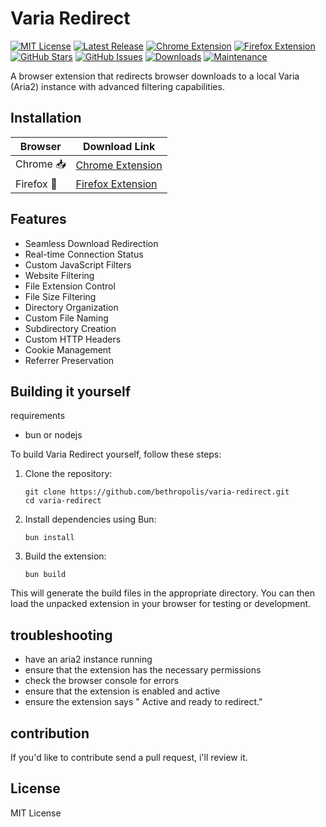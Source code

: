 # Varia Redirect

[![MIT License](https://img.shields.io/badge/License-MIT-green.svg)](https://choosealicense.com/licenses/mit/)
[![Latest Release](https://img.shields.io/github/v/release/bethropolis/varia-redirect?style=flat&color=blue)](https://github.com/bethropolis/varia-redirect/releases/latest)
[![Chrome Extension](https://img.shields.io/badge/Chrome-Extension-4285F4?style=flat&logo=google-chrome&logoColor=white)](https://github.com/bethropolis/varia-redirect/releases/latest)
[![Firefox Extension](https://img.shields.io/badge/Firefox-Extension-FF7139?style=flat&logo=firefox&logoColor=white)](https://github.com/bethropolis/varia-redirect/releases/latest)
[![GitHub Stars](https://img.shields.io/github/stars/bethropolis/varia-redirect?style=flat&color=yellow)](https://github.com/bethropolis/varia-redirect/stargazers)
[![GitHub Issues](https://img.shields.io/github/issues/bethropolis/varia-redirect?style=flat&color=red)](https://github.com/bethropolis/varia-redirect/issues)
[![Downloads](https://img.shields.io/github/downloads/bethropolis/varia-redirect/total?style=flat&color=brightgreen)](https://github.com/bethropolis/varia-redirect/releases)
[![Maintenance](https://img.shields.io/badge/Maintained%3F-yes-green.svg)](https://github.com/bethropolis/varia-redirect/graphs/commit-activity)

A browser extension that redirects browser downloads to a local Varia (Aria2) instance with advanced filtering capabilities.

## Installation

  | Browser | Download Link |
  |---------|---------------|
  | Chrome 📥 | [Chrome Extension](https://github.com/bethropolis/varia-redirect/releases/download/v0.1.7/varia-redirect-chrome-v0.1.7.zip) |
  | Firefox 🦊| [Firefox Extension](https://github.com/bethropolis/varia-redirect/releases/download/v0.1.7/varia-redirect-firefox-v0.1.7.zip) |



## Features
- Seamless Download Redirection
- Real-time Connection Status
- Custom JavaScript Filters
- Website Filtering
- File Extension Control
- File Size Filtering
- Directory Organization
- Custom File Naming
- Subdirectory Creation
- Custom HTTP Headers
- Cookie Management
- Referrer Preservation

## Building it yourself

requirements
- bun or nodejs

To build Varia Redirect yourself, follow these steps:

1. Clone the repository:
   ```
   git clone https://github.com/bethropolis/varia-redirect.git
   cd varia-redirect
   ```

2. Install dependencies using Bun:
   ```
   bun install
   ```

3. Build the extension:
   ```
   bun build
   ```

This will generate the build files in the appropriate directory. You can then load the unpacked extension in your browser for testing or development.



## troubleshooting
- have an aria2 instance running
- ensure that the extension has the necessary permissions
- check the browser console for errors
- ensure that the extension is enabled and active
- ensure the extension says " Active and ready to redirect."

## contribution
 If you'd like to contribute send a pull request, i'll review it.

## License

MIT License
